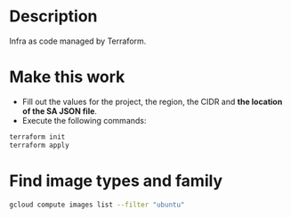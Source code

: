 # Description
Infra as code managed by Terraform.


# Make this work
- Fill out the values for the project, the region, the CIDR and **the location of the SA JSON file**.
- Execute the following commands:

```bash
terraform init
terraform apply
```

# Find image types and family
```bash
gcloud compute images list --filter "ubuntu"
```